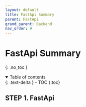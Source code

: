 ```yaml
---
layout: default
title: FastApi Summary
parent: FastApi
grand_parent: Backend
nav_order: 9
---
```


# FastApi Summary
{: .no_toc }


<details open markdown="block">
  <summary>
    Table of contents
  </summary>
  {: .text-delta }
- TOC
{:toc}
</details>
<!------------------------------------ STEP ------------------------------------>

## STEP 1. FastApi


    



